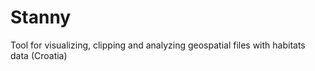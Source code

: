 # Stanny
 Tool for visualizing, clipping and analyzing geospatial files with habitats data (Croatia)
